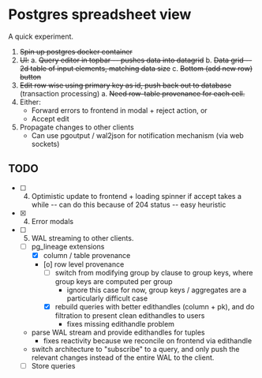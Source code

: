 # Postgres spreadsheet view

A quick experiment.

1. ~~Spin up postgres docker container~~
2. ~~UI:~~
   a. ~~Query editor in topbar -- pushes data into datagrid~~
   b. ~~Data grid -- 2d table of input elements, matching data size~~
   c. ~~Bottom (add new row) button~~
3. ~~Edit row wise using primary key as id, push back out to database~~ (transaction processing)
   a. ~~Need row-table provenance for each cell.~~
4. Either:
   - Forward errors to frontend in modal + reject action, or
   - Accept edit
5. Propagate changes to other clients
   - Can use pgoutput / wal2json for notification mechanism (via web sockets)

## TODO

- [ ] 4. Optimistic update to frontend + loading spinner if accept takes a while -- can do this because of 204 status -- easy heuristic
- [x] 4. Error modals
- [ ] 5. WAL streaming to other clients.
   - [ ] pg_lineage extensions
      - [x] column / table provenance
      - [o] row level provenance
         - [ ] switch from modifying group by clause to group keys, 
            where group keys are computed per group
            - ignore this case for now, group keys / aggregates are a particularly difficult case
         - [x] rebuild queries with better edithandles (column + pk), and do filtration to present clean edithandles to users 
            - fixes missing edithandle problem
   - parse WAL stream and provide edithandles for tuples
      - fixes reactivity because we reconcile on frontend via edithandle
   - switch architecture to "subscribe" to a query, and only push the relevant 
      changes instead of the entire WAL to the client.
   - [ ] Store queries 